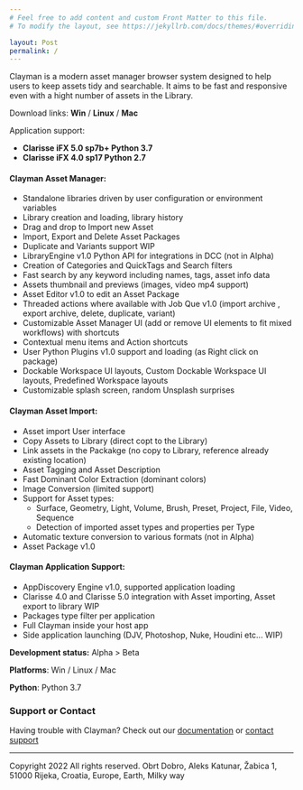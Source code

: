 ```yaml
---
# Feel free to add content and custom Front Matter to this file.
# To modify the layout, see https://jekyllrb.com/docs/themes/#overriding-theme-defaults

layout: Post
permalink: /
---
```


<p>

Clayman is a modern asset manager browser system designed to help users to keep assets tidy and searchable. It aims to be fast and responsive even with a hight number of assets in the Library.

Download links: **Win** / **Linux** / **Mac**

Application support:
 - **Clarisse iFX 5.0 sp7b+ Python 3.7**
 - **Clarisse iFX 4.0 sp17 Python 2.7**



#### Clayman Asset Manager:

  - Standalone libraries driven by user configuration or environment variables
  - Library creation and loading, library history
  - Drag and drop to Import new Asset
  - Import, Export and Delete Asset Packages
  - Duplicate and Variants support WIP
  - LibraryEngine v1.0 Python API for integrations in DCC (not in Alpha)
  - Creation of Categories and QuickTags and Search filters 
  - Fast search by any keyword including names, tags, asset info data
  - Assets thumbnail and previews (images, video mp4 support)
  - Asset Editor v1.0 to edit an Asset Package
  - Threaded actions where available with Job Que v1.0 (import archive , export archive, delete, duplicate, variant)
  - Customizable Asset Manager UI (add or remove UI elements to fit mixed workflows) with shortcuts
  - Contextual menu items and Action shortcuts
  - User Python Plugins v1.0 support and loading (as Right click on package)
  - Dockable Workspace UI layouts, Custom Dockable Workspace UI layouts, Predefined Workspace layouts
  - Customizable splash screen, random Unsplash surprises


#### Clayman Asset Import:

  - Asset import User interface
  - Copy Assets to Library (direct copt to the Library)
  - Link assets in the Packakge (no copy to Library, reference already existing location)
  - Asset Tagging and Asset Description
  - Fast Dominant Color Extraction (dominant colors)
  - Image Conversion (limited support)
  - Support for Asset types:
    - Surface, Geometry, Light, Volume, Brush, Preset, Project, File, Video, Sequence
    - Detection of imported asset types and properties per Type
  - Automatic texture conversion to various formats (not in Alpha)
  - Asset Package v1.0


#### Clayman Application Support:

  - AppDiscovery Engine v1.0, supported application loading
  - Clarisse 4.0 and Clarisse 5.0 integration with Asset importing, Asset export to library WIP
  - Packages type filter per application
  - Full Clayman inside your host app
  - Side application launching (DJV, Photoshop, Nuke, Houdini etc... WIP)
  
 
  
**Development status:** Alpha > Beta

**Platforms**: Win / Linux / Mac

**Python**: Python 3.7


### Support or Contact

Having trouble with Clayman? Check out our [documentation](https://www.clayman.app/help) or [contact support](https://www.clayman.app/support)


  ---
Copyright 2022 All rights reserved. Obrt Dobro, Aleks Katunar, Žabica 1, 51000 Rijeka, Croatia, Europe, Earth, Milky way

</p>